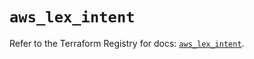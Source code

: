 # `aws_lex_intent`

Refer to the Terraform Registry for docs: [`aws_lex_intent`](https://registry.terraform.io/providers/hashicorp/aws/6.5.0/docs/resources/lex_intent).
